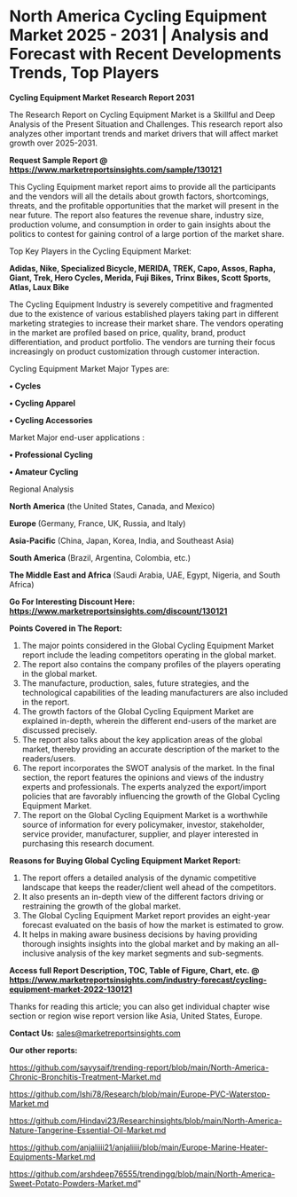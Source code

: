 # North America Cycling Equipment Market 2025 - 2031 | Analysis and Forecast with Recent Developments Trends, Top Players

<strong>Cycling Equipment Market Research Report 2031</strong>

The Research Report on Cycling Equipment Market is a Skillful and Deep Analysis of the Present Situation and Challenges. This research report also analyzes other important trends and market drivers that will affect market growth over 2025-2031.

<strong>Request Sample Report @ <a href=https://www.marketreportsinsights.com/sample/130121>https://www.marketreportsinsights.com/sample/130121</a></strong>

This Cycling Equipment market report aims to provide all the participants and the vendors will all the details about growth factors, shortcomings, threats, and the profitable opportunities that the market will present in the near future. The report also features the revenue share, industry size, production volume, and consumption in order to gain insights about the politics to contest for gaining control of a large portion of the market share.

Top Key Players in the Cycling Equipment Market:

<strong>Adidas, Nike, Specialized Bicycle, MERIDA, TREK, Capo, Assos, Rapha, Giant, Trek, Hero Cycles, Merida, Fuji Bikes, Trinx Bikes, Scott Sports, Atlas, Laux Bike</strong>

The Cycling Equipment Industry is severely competitive and fragmented due to the existence of various established players taking part in different marketing strategies to increase their market share. The vendors operating in the market are profiled based on price, quality, brand, product differentiation, and product portfolio. The vendors are turning their focus increasingly on product customization through customer interaction.

Cycling Equipment Market Major Types are:

<strong>• Cycles

• Cycling Apparel

• Cycling Accessories</strong>

Market Major end-user applications :

<strong>• Professional Cycling

• Amateur Cycling</strong>

Regional Analysis

</u><strong><b>North America</b></strong> (the United States, Canada, and Mexico)

<strong><b>Europe </b></strong>(Germany, France, UK, Russia, and Italy)

<strong><b>Asia-Pacific</b></strong> (China, Japan, Korea, India, and Southeast Asia)

<strong><b>South America</b></strong> (Brazil, Argentina, Colombia, etc.)

<strong><b>The Middle East and Africa</b></strong> (Saudi Arabia, UAE, Egypt, Nigeria, and South Africa)

<strong>Go For Interesting Discount Here: <a href=https://www.marketreportsinsights.com/discount/130121>https://www.marketreportsinsights.com/discount/130121</a></strong>

<strong>Points Covered in The Report:</strong>
<ol>
  <li>The major points considered in the Global Cycling Equipment Market report include the leading competitors operating in the global market.</li>
  <li>The report also contains the company profiles of the players operating in the global market.</li>
  <li>The manufacture, production, sales, future strategies, and the technological capabilities of the leading manufacturers are also included in the report.</li>
  <li>The growth factors of the Global Cycling Equipment Market are explained in-depth, wherein the different end-users of the market are discussed precisely.</li>
  <li>The report also talks about the key application areas of the global market, thereby providing an accurate description of the market to the readers/users.</li>
  <li>The report incorporates the SWOT analysis of the market. In the final section, the report features the opinions and views of the industry experts and professionals. The experts analyzed the export/import policies that are favorably influencing the growth of the Global Cycling Equipment Market.</li>
  <li>The report on the Global Cycling Equipment Market is a worthwhile source of information for every policymaker, investor, stakeholder, service provider, manufacturer, supplier, and player interested in purchasing this research document.</li>
</ol>
<strong>Reasons for Buying Global Cycling Equipment Market Report:</strong>

<ol>
  <li>The report offers a detailed analysis of the dynamic competitive landscape that keeps the reader/client well ahead of the competitors.</li>
  <li>It also presents an in-depth view of the different factors driving or restraining the growth of the global market.</li>
  <li>The Global Cycling Equipment Market report provides an eight-year forecast evaluated on the basis of how the market is estimated to grow.</li>
  <li>It helps in making aware business decisions by having providing thorough insights insights into the global market and by making an all-inclusive analysis of the key market segments and sub-segments.</li>
</ol>
<strong>Access full Report Description, TOC, Table of Figure, Chart, etc. @ <a href=https://www.marketreportsinsights.com/industry-forecast/cycling-equipment-market-2022-130121>https://www.marketreportsinsights.com/industry-forecast/cycling-equipment-market-2022-130121</a></strong>


Thanks for reading this article; you can also get individual chapter wise section or region wise report version like Asia, United States, Europe.

<strong>Contact Us:</strong>
sales@marketreportsinsights.com

<strong>Our other reports:</strong>

<a href=https://github.com/sayysaif/trending-report/blob/main/North-America-Chronic-Bronchitis-Treatment-Market.md>https://github.com/sayysaif/trending-report/blob/main/North-America-Chronic-Bronchitis-Treatment-Market.md</a>

<a href=https://github.com/Ishi78/Research/blob/main/Europe-PVC-Waterstop-Market.md>https://github.com/Ishi78/Research/blob/main/Europe-PVC-Waterstop-Market.md</a>

<a href=https://github.com/Hindavi23/Researchinsights/blob/main/North-America-Nature-Tangerine-Essential-Oil-Market.md>https://github.com/Hindavi23/Researchinsights/blob/main/North-America-Nature-Tangerine-Essential-Oil-Market.md</a>

<a href=https://github.com/anjaliiii21/anjaliiii/blob/main/Europe-Marine-Heater-Equipments-Market.md>https://github.com/anjaliiii21/anjaliiii/blob/main/Europe-Marine-Heater-Equipments-Market.md</a>

<a href=https://github.com/arshdeep76555/trendingg/blob/main/North-America-Sweet-Potato-Powders-Market.md>https://github.com/arshdeep76555/trendingg/blob/main/North-America-Sweet-Potato-Powders-Market.md</a>"
